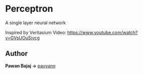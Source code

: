 # Perceptron

A single layer neural network

Inspired by Veritasium Video: https://www.youtube.com/watch?v=GVsUOuSjvcg


## Author

**Pawan Bajaj ->** [pavvann](https://github.com/pavvann)

